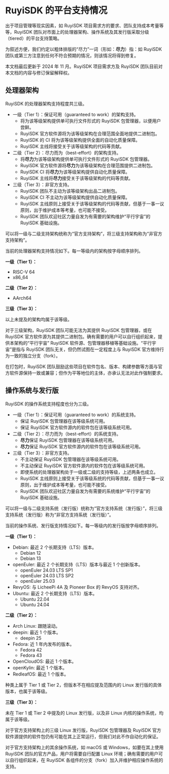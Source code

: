 # RuyiSDK 的平台支持情况

出于项目管理等现实因素，如 RuyiSDK 项目需求方的要求、团队支持成本考量等等，RuyiSDK
团队对市面上的处理器架构、操作系统及其发行版采取分级（tiered）的平台支持策略。

为叙述方便，我们约定以粗体排版的“尽力”一词（形如：**尽力**）指：如 RuyiSDK
团队或第三方注意到任何不符合预期的情况，则该情况将得到修复。

本文档最后更新于 2024 年 11 月。RuyiSDK 项目需求方及 RuyiSDK 团队目前对本文档的内容与修订保留解释权。

## 处理器架构

RuyiSDK 的处理器架构支持程度共三级。

* 一级（Tier 1）：保证可用（guaranteed to work）的架构支持。
    * 将为该等级架构提供单可执行文件形式的 RuyiSDK 包管理器，以便用户尝鲜。
    * RuyiSDK 官方软件源将为该等级架构在合理范围全面地提供二进制包。
    * RuyiSDK 的 CI 将为该等级架构提供全面的自动化质量保障。
    * RuyiSDK 主线将接受关于该等级架构的代码等贡献。
* 二级（Tier 2）：尽力而为（best-effort）的架构支持。
    * 将**尽力**为该等级架构提供单可执行文件形式的 RuyiSDK 包管理器。
    * RuyiSDK 官方软件源将**尽力**为该等级架构在合理范围提供二进制包。
    * RuyiSDK CI 将**尽力**为该等级架构提供自动化质量保障。
    * RuyiSDK 主线将**尽力**接受关于该等级架构的代码等贡献。
* 三级（Tier 3）：非官方支持。
    * RuyiSDK 团队不主动为该等级架构出品二进制包。
    * RuyiSDK CI 不主动为该等级架构提供自动化质量保障。
    * RuyiSDK 主线原则上接受关于该等级架构的代码等贡献，但基于一事一议原则，出于维护成本等考量，也可能不接受。
    * RuyiSDK 团队欢迎社区力量自发为有需要的架构维护“平行宇宙”的 RuyiSDK 基础设施。

可以将一级与二级支持架构统称为“官方支持架构”，将三级支持架构称为“非官方支持架构”。

当前的处理器架构支持情况如下。每一等级内的架构按字母顺序排列。

**一级（Tier 1）：**

* RISC-V 64
* x86\_64

**二级（Tier 2）：**

* AArch64

**三级（Tier 3）：**

以上未提及的架构均属于该等级。

对于三级架构，RuyiSDK 团队可能无法为其提供 RuyiSDK 包管理器，或在 RuyiSDK
官方软件源为其提供二进制包。确有需要的用户可以自行组织起来，提供本架构的“平行宇宙”
RuyiSDK 软件源、包管理器移植等基础设施。“平行宇宙”是指与 RuyiSDK 团队无关，但仍然试图在一定程度上与
RuyiSDK 官方维持行为一致的独立分支（fork）。

在打包时，RuyiSDK 团队鼓励这些项目在软件包名、版本、构建参数等方面与官方软件源保持一致或兼容；但作为平等地位的主体，亦承认无法对此作强制要求。

## 操作系统与发行版

RuyiSDK 的操作系统支持程度也分为三级。

* 一级（Tier 1）：保证可用（guaranteed to work）的系统支持。
    * 保证 RuyiSDK 包管理器在该等级系统可用。
    * 保证 RuyiSDK 官方软件源内的软件包在该等级系统可用。
* 二级（Tier 2）：尽力而为（best-effort）的系统支持。
    * **尽力**保证 RuyiSDK 包管理器在该等级系统可用。
    * **尽力**保证 RuyiSDK 官方软件源内的软件包在该等级系统可用。
* 三级（Tier 3）：非官方支持。
    * 不主动保证 RuyiSDK 包管理器在该等级系统可用。
    * 不主动保证 RuyiSDK 官方软件源内的软件包在该等级系统可用。
    * 即使系统的处理器架构处于一级或二级的支持等级，上述两条也成立。
    * RuyiSDK 主线原则上接受关于该等级系统的代码等贡献，但基于一事一议原则，出于维护成本等考量，也可能不接受。
    * RuyiSDK 团队欢迎社区力量自发为有需要的系统维护“平行宇宙”的 RuyiSDK 基础设施。

可以将一级与二级支持系统（发行版）统称为“官方支持系统（发行版）”，将三级支持系统（发行版）称为“非官方支持系统（发行版）”。

当前的操作系统、发行版支持情况如下。每一等级内的发行版按字母顺序排列。

**一级（Tier 1）：**

* Debian: 最近 2 个长期支持（LTS）版本。
    * Debian 12
    * Debian 13
* openEuler: 最近 2 个长期支持（LTS）版本与最近 1 个创新版本。
    * openEuler 24.03 LTS SP1
    * openEuler 24.03 LTS SP2
    * openEuler 25.03
* RevyOS: 与 LicheePi 4A 及 Pioneer Box 的 RevyOS 支持对齐。
* Ubuntu: 最近 2 个长期支持（LTS）版本。
    * Ubuntu 22.04
    * Ubuntu 24.04

**二级（Tier 2）：**

* Arch Linux: 跟随滚动。
* deepin: 最近 1 个版本。
    * deepin 25
* Fedora: 近 1 年内发布的版本。
    * Fedora 42
    * Fedora 43
* OpenCloudOS: 最近 1 个版本。
* openKylin: 最近 1 个版本。
* RedleafOS: 最近 1 个版本。

<!-- TODO: Move RedleafOS back to Tier 1 after 2025-11-01 -->

种类上属于 Tier 1 或 Tier 2，但版本不在相应提及范围内的 Linux 发行版的具体版本，也属于该等级。

**三级（Tier 3）：**

未在 Tier 1 或 Tier 2 中提及的 Linux 发行版，以及非 Linux 内核的操作系统，均属于该等级。

对于官方支持架构上的三级 Linux 发行版，RuyiSDK 包管理器及 RuyiSDK
官方软件源提供的软件包仍有可能在其上正常运行，但我们对此不作自动化的保证。

对于官方支持架构上的其余操作系统，如 macOS 或 Windows，如要在其上使用
RuyiSDK 团队的官方产品，用户将需要自行配置 Linux 环境；确有需要的用户可以自行组织起来，在
RuyiSDK 各组件的分支（fork）加入并维护相应操作系统的支持。
